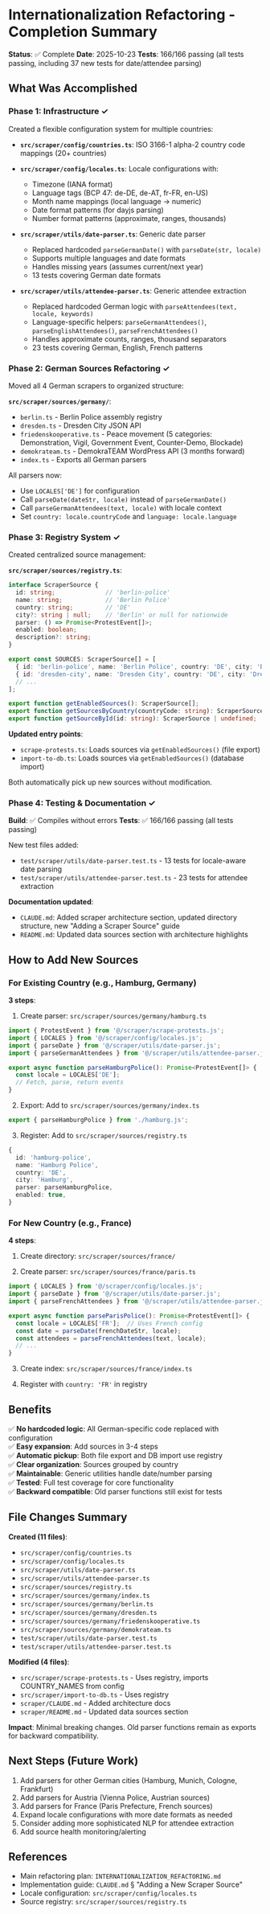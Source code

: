 # Internationalization Refactoring - Completion Summary

**Status**: ✅ Complete
**Date**: 2025-10-23
**Tests**: 166/166 passing (all tests passing, including 37 new tests for date/attendee parsing)

## What Was Accomplished

### Phase 1: Infrastructure ✓
Created a flexible configuration system for multiple countries:

- **`src/scraper/config/countries.ts`**: ISO 3166-1 alpha-2 country code mappings (20+ countries)
- **`src/scraper/config/locales.ts`**: Locale configurations with:
  - Timezone (IANA format)
  - Language tags (BCP 47: de-DE, de-AT, fr-FR, en-US)
  - Month name mappings (local language → numeric)
  - Date format patterns (for dayjs parsing)
  - Number format patterns (approximate, ranges, thousands)

- **`src/scraper/utils/date-parser.ts`**: Generic date parser
  - Replaced hardcoded `parseGermanDate()` with `parseDate(str, locale)`
  - Supports multiple languages and date formats
  - Handles missing years (assumes current/next year)
  - 13 tests covering German date formats

- **`src/scraper/utils/attendee-parser.ts`**: Generic attendee extraction
  - Replaced hardcoded German logic with `parseAttendees(text, locale, keywords)`
  - Language-specific helpers: `parseGermanAttendees()`, `parseEnglishAttendees()`, `parseFrenchAttendees()`
  - Handles approximate counts, ranges, thousand separators
  - 23 tests covering German, English, French patterns

### Phase 2: German Sources Refactoring ✓
Moved all 4 German scrapers to organized structure:

**`src/scraper/sources/germany/`**:
- `berlin.ts` - Berlin Police assembly registry
- `dresden.ts` - Dresden City JSON API
- `friedenskooperative.ts` - Peace movement (5 categories: Demonstration, Vigil, Government Event, Counter-Demo, Blockade)
- `demokrateam.ts` - DemokraTEAM WordPress API (3 months forward)
- `index.ts` - Exports all German parsers

All parsers now:
- Use `LOCALES['DE']` for configuration
- Call `parseDate(dateStr, locale)` instead of `parseGermanDate()`
- Call `parseGermanAttendees(text, locale)` with locale context
- Set `country: locale.countryCode` and `language: locale.language`

### Phase 3: Registry System ✓
Created centralized source management:

**`src/scraper/sources/registry.ts`**:
```typescript
interface ScraperSource {
  id: string;              // 'berlin-police'
  name: string;            // 'Berlin Police'
  country: string;         // 'DE'
  city?: string | null;    // 'Berlin' or null for nationwide
  parser: () => Promise<ProtestEvent[]>;
  enabled: boolean;
  description?: string;
}

export const SOURCES: ScraperSource[] = [
  { id: 'berlin-police', name: 'Berlin Police', country: 'DE', city: 'Berlin', ... },
  { id: 'dresden-city', name: 'Dresden City', country: 'DE', city: 'Dresden', ... },
  // ...
];

export function getEnabledSources(): ScraperSource[];
export function getSourcesByCountry(countryCode: string): ScraperSource[];
export function getSourceById(id: string): ScraperSource | undefined;
```

**Updated entry points**:
- `scrape-protests.ts`: Loads sources via `getEnabledSources()` (file export)
- `import-to-db.ts`: Loads sources via `getEnabledSources()` (database import)

Both automatically pick up new sources without modification.

### Phase 4: Testing & Documentation ✓

**Build**: ✅ Compiles without errors
**Tests**: ✅ 166/166 passing (all tests passing)

New test files added:
- `test/scraper/utils/date-parser.test.ts` - 13 tests for locale-aware date parsing
- `test/scraper/utils/attendee-parser.test.ts` - 23 tests for attendee extraction

**Documentation updated**:
- `CLAUDE.md`: Added scraper architecture section, updated directory structure, new "Adding a Scraper Source" guide
- `README.md`: Updated data sources section with architecture highlights

## How to Add New Sources

### For Existing Country (e.g., Hamburg, Germany)

**3 steps**:

1. Create parser: `src/scraper/sources/germany/hamburg.ts`
```typescript
import { ProtestEvent } from '@/scraper/scrape-protests.js';
import { LOCALES } from '@/scraper/config/locales.js';
import { parseDate } from '@/scraper/utils/date-parser.js';
import { parseGermanAttendees } from '@/scraper/utils/attendee-parser.js';

export async function parseHamburgPolice(): Promise<ProtestEvent[]> {
  const locale = LOCALES['DE'];
  // Fetch, parse, return events
}
```

2. Export: Add to `src/scraper/sources/germany/index.ts`
```typescript
export { parseHamburgPolice } from './hamburg.js';
```

3. Register: Add to `src/scraper/sources/registry.ts`
```typescript
{
  id: 'hamburg-police',
  name: 'Hamburg Police',
  country: 'DE',
  city: 'Hamburg',
  parser: parseHamburgPolice,
  enabled: true,
}
```

### For New Country (e.g., France)

**4 steps**:

1. Create directory: `src/scraper/sources/france/`

2. Create parser: `src/scraper/sources/france/paris.ts`
```typescript
import { LOCALES } from '@/scraper/config/locales.js';
import { parseDate } from '@/scraper/utils/date-parser.js';
import { parseFrenchAttendees } from '@/scraper/utils/attendee-parser.js';

export async function parseParisPolice(): Promise<ProtestEvent[]> {
  const locale = LOCALES['FR'];  // Uses French config
  const date = parseDate(frenchDateStr, locale);
  const attendees = parseFrenchAttendees(text, locale);
  // ...
}
```

3. Create index: `src/scraper/sources/france/index.ts`

4. Register with `country: 'FR'` in registry

## Benefits

✅ **No hardcoded logic**: All German-specific code replaced with configuration  
✅ **Easy expansion**: Add sources in 3-4 steps  
✅ **Automatic pickup**: Both file export and DB import use registry  
✅ **Clear organization**: Sources grouped by country  
✅ **Maintainable**: Generic utilities handle date/number parsing  
✅ **Tested**: Full test coverage for core functionality  
✅ **Backward compatible**: Old parser functions still exist for tests  

## File Changes Summary

**Created (11 files)**:
- `src/scraper/config/countries.ts`
- `src/scraper/config/locales.ts`
- `src/scraper/utils/date-parser.ts`
- `src/scraper/utils/attendee-parser.ts`
- `src/scraper/sources/registry.ts`
- `src/scraper/sources/germany/index.ts`
- `src/scraper/sources/germany/berlin.ts`
- `src/scraper/sources/germany/dresden.ts`
- `src/scraper/sources/germany/friedenskooperative.ts`
- `src/scraper/sources/germany/demokrateam.ts`
- `test/scraper/utils/date-parser.test.ts`
- `test/scraper/utils/attendee-parser.test.ts`

**Modified (4 files)**:
- `src/scraper/scrape-protests.ts` - Uses registry, imports COUNTRY_NAMES from config
- `src/scraper/import-to-db.ts` - Uses registry
- `scraper/CLAUDE.md` - Added architecture docs
- `scraper/README.md` - Updated data sources section

**Impact**: Minimal breaking changes. Old parser functions remain as exports for backward compatibility.

## Next Steps (Future Work)

1. Add parsers for other German cities (Hamburg, Munich, Cologne, Frankfurt)
2. Add parsers for Austria (Vienna Police, Austrian sources)
3. Add parsers for France (Paris Prefecture, French sources)
4. Expand locale configurations with more date formats as needed
5. Consider adding more sophisticated NLP for attendee extraction
6. Add source health monitoring/alerting

## References

- Main refactoring plan: `INTERNATIONALIZATION_REFACTORING.md`
- Implementation guide: `CLAUDE.md` § "Adding a New Scraper Source"
- Locale configuration: `src/scraper/config/locales.ts`
- Source registry: `src/scraper/sources/registry.ts`
